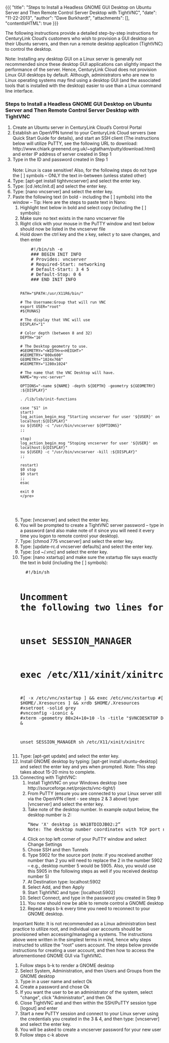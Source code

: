 {{{
  "title": "Steps to Install a Headless GNOME GUI Desktop on Ubuntu Server and Then Remote Control Server Desktop with TightVNC",
  "date": "11-22-2013",
  "author": "Dave Burkhardt",
  "attachments": [],
  "contentIsHTML": true
}}}

<p>The following instructions provide a detailed step-by-step instructions for CenturyLink Cloud’s customers who wish to provision a GUI desktop on their Ubuntu servers, and then run a remote desktop application (TightVNC) to control the desktop.</p>
<p>Note: Installing any desktop GUI on a Linux server is generally not recommended since these desktop GUI applications can slightly impact the performance of the server. Hence, CenturyLink Cloud does not provision Linux GUI desktops by default. Although, administrators who are new to Linux operating systems may find using a desktop GUI (and the associated tools that is installed with the desktop) easier to use than a Linux command line interface.</p>

<h3>Steps to Install a Headless GNOME GUI Desktop on Ubuntu Server and Then Remote Control Server Desktop with TightVNC</h3>

<ol>
  <li>Create an Ubuntu server in CenturyLink Cloud’s Control Portal</li>
  <li>Establish an OpenVPN tunnel to your CenturyLink Cloud servers (see Quick Start Guide for details), and start an SSH client (The instructions below will utilize PuTTY, see the following URL to download: http://www.chiark.greenend.org.uk/~sgtatham/putty/download.html)
  and enter IP address of server created in Step 1
  </li>
  <li>Type in the ID and password created in Step 1
  <br />
  <br />Note: Linux is case sensitive! Also, for the following steps do not type the [ ] symbols – ONLY the text in-between (unless stated other)
  </li>
  <li>Type: [apt-get install tightvncserver] and select the enter key.
  </li>
  <li>Type: [cd /etc/init.d] and select the enter key.
  </li>
  <li>Type: [nano vncserver] and select the enter key.
  </li>
  <li>Paste the following text (in bold - including the [ ] symbols) into the window – Tip: Here are the steps to paste text in Nano:
  <ol>
    <li>Highlight text below in bold and select copy (including the [ ] symbols):</li>
    <li>Make sure no text exists in the nano vncserver file</li>
    <li>Right click with your mouse in the PuTTY window and text below should now be listed in the vncserver file</li>
    <li>Hold down the ctrl key and the x key, select y to save changes, and then enter
    <pre>
    #!/bin/sh -e
    ### BEGIN INIT INFO
    # Provides: vncserver
    # Required-Start: networking
    # Default-Start: 3 4 5
    # Default-Stop: 0 6
    ### END INIT INFO

    PATH="$PATH:/usr/X11R6/bin/"

    # The Username:Group that will run VNC
    export USER="root"
    #${RUNAS}

    # The display that VNC will use
    DISPLAY="1"

    # Color depth (between 8 and 32)
    DEPTH="16"

    # The Desktop geometry to use.
    #GEOMETRY="<WIDTH>x<HEIGHT>"
    #GEOMETRY="800x600"
    GEOMETRY="1024x768"
    #GEOMETRY="1280x1024"

    # The name that the VNC Desktop will have.
    NAME="my-vnc-server"

    OPTIONS="-name ${NAME} -depth ${DEPTH} -geometry ${GEOMETRY} :${DISPLAY}"

    . /lib/lsb/init-functions

    case "$1" in
    start)
    log_action_begin_msg "Starting vncserver for user '${USER}' on localhost:${DISPLAY}"
    su ${USER} -c "/usr/bin/vncserver ${OPTIONS}"
    ;;

    stop)
    log_action_begin_msg "Stoping vncserver for user '${USER}' on localhost:${DISPLAY}"
    su ${USER} -c "/usr/bin/vncserver -kill :${DISPLAY}"
    ;;

    restart)
    $0 stop
    $0 start
    ;;
    esac

    exit 0
    </pre>
  </li>
  <li>Type: [vncserver] and select the enter key.
  </li>
  <li>You will be prompted to create a TightVNC server password – type in a password (and also make note of it since you will need it every time you logon to remote control your desktop).
  </li>
  <li>Type: [chmod 775  vncserver] and select the enter key.
  </li>
  <li>Type: [update-rc.d vncserver defaults] and select the enter key.
  </li>
  <li>Type: [cd ~/.vnc] and select the enter key.
  </li>
  <li>Type: [nano xstartup] and make sure the xstartup file says exactly the text in bold (including the [ ] symbols):
  <pre>
  #!/bin/sh

  # Uncomment the following two lines for normal desktop:
  # unset SESSION_MANAGER
  # exec /etc/X11/xinit/xinitrc

  #[ -x /etc/vnc/xstartup ] && exec /etc/vnc/xstartup
  #[ -r $HOME/.Xresources ] && xrdb $HOME/.Xresources
  #xsetroot -solid grey
  #vncconfig -iconic &
  #xterm -geometry 80x24+10+10 -ls -title "$VNCDESKTOP Desktop" &

  unset SESSION_MANAGER
  sh /etc/X11/xinit/xinitrc
  </pre>
  </li>
  <li>Type: [apt-get update] and select the enter key.
  </li>
  <li>Install GNOME desktop by typing: [apt-get install ubuntu-desktop] and select the enter key and yes when prompted. Note: This step takes about 15-20 mins to complete.
  </li>
  <li>Connecting with TightVNC:
  <ol>
    <li>Install TightVNC on your Windows desktop (see http://sourceforge.net/projects/vnc-tight/)</li>
    <li>From PuTTY (ensure you are connected to your Linux server still via the OpenVPN client - see steps 2 &amp; 3 above) type: [vncserver] and select the enter key.</li>
    <li>Take note of the desktop number. In example output below, the desktop number is 2:
    <pre>“New 'X' desktop is WA1BTDIDJB02:2”
Note: The desktop number coordinates with TCP port number you will configure later</pre></li>
    <li>Click on top left corner of your PuTTY window and select Change Settings</li>
    <li>Chose SSH and then Tunnels</li>
    <li>Type 5902 for the source port (note: if you received another number than 2 you will need to replace the 2 in the number 5902 – e.g., desktop number 5 would be 5905. Also, you would use this 5905 in the following steps as well if you received desktop number 5)</li>
    <li>At Destination type: localhost:5902</li>
    <li>Select Add, and then Apply</li>
    <li>Start TightVNC and type: [localhost:5902]</li>
    <li>Select Connect, and type in the password you created in Step 9</li>
    <li>You now should now be able to remote control a GNOME desktop</li>
    <li>Repeat steps b-k every time you need to reconnect to your GNOME desktop.</li>
  </ol>
  </li>
</ol>


  <p>Important Note: It is not recommended as a Linux administration best practice to utilize root, and individual user accounts should be provisioned when accessing/managing a systems. The instructions above were written in the simplest terms in mind, hence why steps instructed to utilize the "root" users account. The steps below provide instructions for creating a user account, and then how to access the aforementioned GNOME GUI via TightVNC.

<ol>
  <li>Follow steps b-k to render a GNOME desktop</li>
  <li>Select System, Administration, and then Users and Groups from the GNOME desktop</li>
  <li>Type in a user name and select Ok</li>
  <li>Create a password and chose Ok</li>
  <li>If you want the user to be an administrator of the system, select "change", click "Administrator", and then Ok</li>
  <li>Close TightVNC and and then within the SSH/PuTTY session type [logout] and enter</li>
  <li>Start a new PuTTY session and connect to your Linux server using the credentials you created in the 3 &amp; 4, and then type: [vncserver] and select the enter key.</li>
  <li>You will be asked to create a vncserver password for your new user</li>
  <li>Follow steps c-k above</li>
</ol>
</p>
